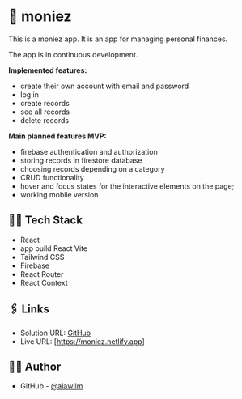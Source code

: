 # 💸 moniez

This is a moniez app.
It is an app for managing personal finances.

The app is in continuous development.

**Implemented features:**

- create their own account with email and password
- log in
- create records
- see all records
- delete records

**Main planned features MVP:**

- firebase authentication and authorization
- storing records in firestore database
- choosing records depending on a category
- CRUD functionality
- hover and focus states for the interactive elements on the page;
- working mobile version

## 👨‍💻 Tech Stack

- React
- app build React Vite
- Tailwind CSS
- Firebase
- React Router
- React Context

## 🖇️ Links

- Solution URL: [GitHub](https://github.com/alawllm/moniez)
- Live URL: [https://moniez.netlify.app]

## 👧🏻 Author

- GitHub - [@alawllm](https://github.com/alawllm)

